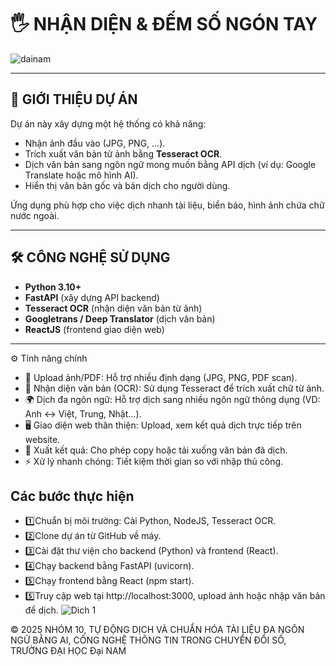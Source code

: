 # 🖐 NHẬN DIỆN & ĐẾM SỐ NGÓN TAY

![dainam](https://github.com/user-attachments/assets/bc536edc-1836-49d0-b8c3-1f139d34276f)

---

## 📌 GIỚI THIỆU DỰ ÁN
Dự án này xây dựng một hệ thống có khả năng:
- Nhận ảnh đầu vào (JPG, PNG, ...).
- Trích xuất văn bản từ ảnh bằng **Tesseract OCR**.
- Dịch văn bản sang ngôn ngữ mong muốn bằng API dịch (ví dụ: Google Translate hoặc mô hình AI).
- Hiển thị văn bản gốc và bản dịch cho người dùng.

Ứng dụng phù hợp cho việc dịch nhanh tài liệu, biển báo, hình ảnh chứa chữ nước ngoài.

---

## 🛠️ CÔNG NGHỆ SỬ DỤNG
- **Python 3.10+**
- **FastAPI** (xây dựng API backend)
- **Tesseract OCR** (nhận diện văn bản từ ảnh)
- **Googletrans / Deep Translator** (dịch văn bản)
- **ReactJS** (frontend giao diện web)

---
⚙️ Tính năng chính
- 📂 Upload ảnh/PDF: Hỗ trợ nhiều định dạng (JPG, PNG, PDF scan).
- 🔎 Nhận diện văn bản (OCR): Sử dụng Tesseract để trích xuất chữ từ ảnh.
- 🌍 Dịch đa ngôn ngữ: Hỗ trợ dịch sang nhiều ngôn ngữ thông dụng (VD: Anh ↔ Việt, Trung, Nhật...).
- 🖥️ Giao diện web thân thiện: Upload, xem kết quả dịch trực tiếp trên website.
- 📑 Xuất kết quả: Cho phép copy hoặc tải xuống văn bản đã dịch.
- ⚡ Xử lý nhanh chóng: Tiết kiệm thời gian so với nhập thủ công.
## Các bước thực hiện
- 1️⃣Chuẩn bị môi trường: Cài Python, NodeJS, Tesseract OCR.
- 2️⃣Clone dự án từ GitHub về máy.
- 3️⃣Cài đặt thư viện cho backend (Python) và frontend (React).
- 4️⃣Chạy backend bằng FastAPI (uvicorn).
- 5️⃣Chạy frontend bằng React (npm start).
- 5️⃣Truy cập web tại http://localhost:3000, upload ảnh hoặc nhập văn bản để dịch.
![Dich 1](https://github.com/user-attachments/assets/f6207e23-bc62-48ec-801a-5891631bdedc)

© 2025 NHÓM 10, TỰ ĐỘNG DỊCH VÀ CHUẨN HÓA TÀI LIỆU ĐA NGÔN NGỮ BẰNG AI, CÔNG NGHỆ THÔNG TIN TRONG CHUYỂN ĐỔI SỐ, TRƯỜNG ĐẠI HỌC Đại NAM
